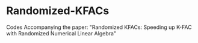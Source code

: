 # Randomized-KFACs
Codes Accompanying the paper: "Randomized KFACs: Speeding up K-FAC with Randomized Numerical Linear Algebra"
